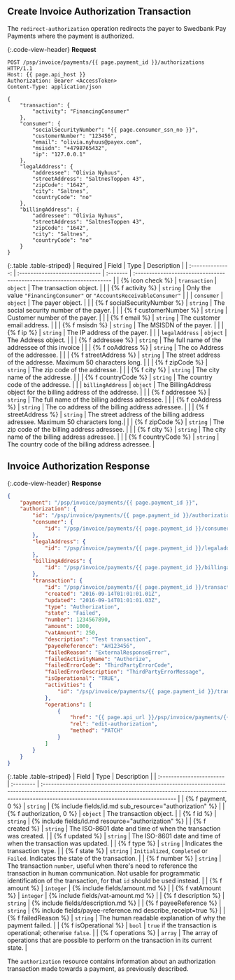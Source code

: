 ## Create Invoice Authorization Transaction

The `redirect-authorization` operation redirects the payer to Swedbank Pay
Payments where the payment is authorized.

{:.code-view-header}
**Request**

```http
POST /psp/invoice/payments/{{ page.payment_id }}/authorizations HTTP/1.1
Host: {{ page.api_host }}
Authorization: Bearer <AccessToken>
Content-Type: application/json

{
    "transaction": {
        "activity": "FinancingConsumer"
    },
    "consumer": {
        "socialSecurityNumber": "{{ page.consumer_ssn_no }}",
        "customerNumber": "123456",
        "email": "olivia.nyhuus@payex.com",
        "msisdn": "+4798765432",
        "ip": "127.0.0.1"
    },
    "legalAddress": {
        "addressee": "Olivia Nyhuus",
        "streetAddress": "SaltnesToppen 43",
        "zipCode": "1642",
        "city": "Saltnes",
        "countryCode": "no"
    },
    "billingAddress": {
        "addressee": "Olivia Nyhuus",
        "streetAddress": "SaltnesToppen 43",
        "zipCode": "1642",
        "city": "Saltnes",
        "countryCode": "no"
    }
}
```

{:.table .table-striped}
|     Required     | Field                          | Type     | Description                                                            |
| :--------------: | :----------------------------- | :------- | :--------------------------------------------------------------------- |
| {% icon check %} | `transaction`                  | `object` | The transaction object.                                                |
|                  | {% f activity %}             | `string` | Only the value `"FinancingConsumer"` or `"AccountsReceivableConsumer"` |
|                  | `consumer`                     | `object` | The payer object.                                                   |
|                  | {% f socialSecurityNumber %} | `string` | The social security number of the payer.                            |
|                  | {% f customerNumber %}       | `string` | Customer number of the payer.                                       |
|                  | {% f email %}                | `string` | The customer email address.                                            |
|                  | {% f msisdn %}               | `string` | The MSISDN of the payer.                                            |
|                  | {% f ip %}                   | `string` | The IP address of the payer.                                        |
|                  | `legalAddress`                 | `object` | The Address object.                                                    |
|                  | {% f addressee %}            | `string` | The full name of the addressee of this invoice                         |
|                  | {% f coAddress %}            | `string` | The co Address of the addressee.                                       |
|                  | {% f streetAddress %}        | `string` | The street address of the addresse. Maximum 50 characters long.        |
|                  | {% f zipCode %}              | `string` | The zip code of the addresse.                                          |
|                  | {% f city %}                 | `string` | The city name  of the addresse.                                        |
|                  | {% f countryCode %}          | `string` | The country code of the addresse.                                      |
|                  | `billingAddress`               | `object` | The BillingAddress object for the billing address of the addresse.     |
|                  | {% f addressee %}            | `string` | The full name of the billing address adressee.                         |
|                  | {% f coAddress %}            | `string` | The co address of the billing address adressee.                        |
|                  | {% f streetAddress %}        | `string` | The street address of the billing address adressee. Maximum 50 characters long.|
|                  | {% f zipCode %}              | `string` | The zip code of the billing address adressee.                          |
|                  | {% f city %}                 | `string` | The city name of the billing address adressee.                         |
|                  | {% f countryCode %}          | `string` | The country code of the billing address adressee.                      |

## Invoice Authorization Response

{:.code-view-header}
**Response**

```json
{
    "payment": "/psp/invoice/payments/{{ page.payment_id }}",
    "authorization": {
        "id": "/psp/invoice/payments/{{ page.payment_id }}/authorizations/{{ page.transaction_id }}",
        "consumer": {
            "id": "/psp/invoice/payments/{{ page.payment_id }}/consumer"
        },
        "legalAddress": {
            "id": "/psp/invoice/payments/{{ page.payment_id }}/legaladdress"
        },
        "billingAddress": {
            "id": "/psp/invoice/payments/{{ page.payment_id }}/billingaddress"
        },
        "transaction": {
            "id": "/psp/invoice/payments/{{ page.payment_id }}/transactions/{{ page.transaction_id }}",
            "created": "2016-09-14T01:01:01.01Z",
            "updated": "2016-09-14T01:01:01.03Z",
            "type": "Authorization",
            "state": "Failed",
            "number": 1234567890,
            "amount": 1000,
            "vatAmount": 250,
            "description": "Test transaction",
            "payeeReference": "AH123456",
            "failedReason": "ExternalResponseError",
            "failedActivityName": "Authorize",
            "failedErrorCode": "ThirdPartyErrorCode",
            "failedErrorDescription": "ThirdPartyErrorMessage",
            "isOperational": "TRUE",
            "activities": {
                "id": "/psp/invoice/payments/{{ page.payment_id }}/transactions/{{ page.transaction_id }}/activities"
            },
            "operations": [
                {
                    "href": "{{ page.api_url }}/psp/invoice/payments/{{ page.payment_id }}",
                    "rel": "edit-authorization",
                    "method": "PATCH"
                }
            ]
        }
    }
}
```

{:.table .table-striped}
| Field                    | Type      | Description                                                                                                                                                                                                  |
| :----------------------- | :-------- | :----------------------------------------------------------------------------------------------------------------------------------------------------------------------------------------------------------- |
| {% f payment, 0 %}                | `string`  | {% include fields/id.md sub_resource="authorization" %}                                                                                                                                           |
| {% f authorization, 0 %}          | `object`  | The transaction object.                                                                                                                                                                                      |
| {% f id %}             | `string`  | {% include fields/id.md resource="authorization" %}                                                                                                                                               |
| {% f created %}        | `string`  | The ISO-8601 date and time of when the transaction was created.                                                                                                                                              |
| {% f updated %}        | `string`  | The ISO-8601 date and time of when the transaction was updated.                                                                                                                                              |
| {% f type %}           | `string`  | Indicates the transaction type.                                                                                                                                                                              |
| {% f state %}          | `string`  | `Initialized`, `Completed` or `Failed`. Indicates the state of the transaction.                                                                                                                              |
| {% f number %}         | `string`  | The transaction `number`, useful when there's need to reference the transaction in human communication. Not usable for programmatic identification of the transaction, for that `id` should be used instead. |
| {% f amount %}         | `integer` | {% include fields/amount.md %}                                                                                                                                                                    |
| {% f vatAmount %}      | `integer` | {% include fields/vat-amount.md %}                                                                                                                                                                 |
| {% f description %}    | `string`  | {% include fields/description.md %}                                                                                                                               |
| {% f payeeReference %} | `string`  | {% include fields/payee-reference.md describe_receipt=true %}                                                                                                     |
| {% f failedReason %}   | `string`  | The human readable explanation of why the payment failed.                                                                                                                                                    |
| {% f isOperational %}  | `bool`    | `true` if the transaction is operational; otherwise `false`.                                                                                                                                                 |
| {% f operations %}     | `array`   | The array of operations that are possible to perform on the transaction in its current state.                                                                                                                |

The `authorization` resource contains information about an authorization
transaction made towards a payment, as previously described.
